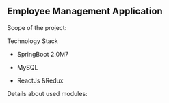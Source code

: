 Employee Management Application
-------------------------------

Scope of the project:

Technology Stack

-   SpringBoot 2.0M7

-   MySQL

-   ReactJs &Redux

Details about used modules:

 

 
